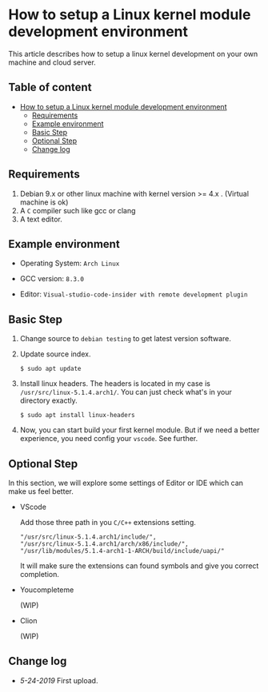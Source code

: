 # How to setup a Linux kernel module development environment

This article describes how to setup a linux kernel development on your own machine and cloud server.

## Table of content

-   [How to setup a Linux kernel module development environment][1]
    -   [Requirements][2]
    -   [Example environment][3]
    -   [Basic Step][4]
    -   [Optional Step][5]
    -   [Change log][6]

## Requirements

1.  Debian 9.x or other linux machine with kernel version >= 4.x . (Virtual machine is ok)
2.  A `C` compiler such like gcc or clang
3.  A text editor.

## Example environment

-   Operating System: `Arch Linux`

-   GCC version: `8.3.0`
-   Editor: `Visual-studio-code-insider with remote development plugin`

## Basic Step

1.  Change source to `debian testing` to get latest version software.
2.  Update source index.

    ```shell
    $ sudo apt update
    ```

3.  Install linux headers. The headers is located in my case is  `/usr/src/linux-5.1.4.arch1/`. You can just check what's in your directory exactly. 

    ```shell
    $ sudo apt install linux-headers
    ```

4.  Now, you can start build your first kernel module. But if we need a better experience, you need config your `vscode`. See further.

## Optional Step

In this section, we will explore some settings of Editor or IDE which can make us feel better. 

-   VScode

    Add those three path in you `C/C++` extensions setting.

    ```shell
    "/usr/src/linux-5.1.4.arch1/include/",
    "/usr/src/linux-5.1.4.arch1/arch/x86/include/",
    "/usr/lib/modules/5.1.4-arch1-1-ARCH/build/include/uapi/"
    ```

    It will make sure the extensions can found symbols and give you correct completion. 

-   Youcompleteme

    (WIP)

-   Clion

    (WIP)

## Change log

-   _5-24-2019_ First upload.

[1]: #how-to-setup-a-linux-kernel-module-development-environment

[2]: #requirements

[3]: #example-environment

[4]: #basic-step

[5]: #optional-step

[6]: #change-log
